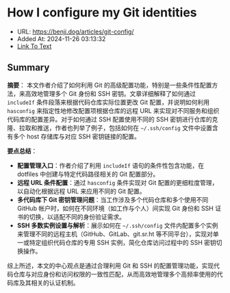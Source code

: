 # How I configure my Git identities
- URL: https://benji.dog/articles/git-config/
- Added At: 2024-11-26 03:13:32
- [Link To Text](2024-11-26-how-i-configure-my-git-identities_raw.md)

## Summary
**摘要**：
本文作者介绍了如何利用 Git 的高级配置功能，特别是一些条件性配置方法，来高效地管理多个 Git 身份和 SSH 密钥。文章详细解释了如何通过 `includeIf` 条件段落来根据代码仓库实际位置更改 Git 配置，并说明如何利用 `hasconfig` 来指定性地修改配置项根据仓库的远程 URL 来实现对不同服务和组织代码库的配置差异。对于如何通过 SSH 配置使用不同的 SSH 密钥进行仓库的克隆、拉取和推送，作者也列举了例子，包括如何在 `~/.ssh/config` 文件中设置含有多个 host 存储库与对应 SSH 密钥链接的配置。

**要点总结**：
- **配置管理入口**：作者介绍了利用 `includeIf` 语句的条件性包含功能，在 dotfiles 中创建与特定代码路径相关的 Git 配置部分。
- **远程 URL 条件配置**：通过 `hasconfig` 条件实现对 Git 配置的更细粒度管理，以自动化根据远程 URL 来应用不同的 Git 配置。
- **多代码库下 Git 密钥管理问题**：当工作涉及多个代码仓库和多个使用不同 GitHub 帐户时，如何在不同环境（如工作与个人）间实现 Git 身份和 SSH 证书的切换，以适配不同的身份验证需求。
- **SSH 多数实例设置与解析**：展示如何在 `~/.ssh/config` 文件内配置多个实例来管理不同的远程主机（GitHub、GitLab、git.sr.ht 等不同平台），实现对单一或特定组织代码仓库的专用 SSH 实例，简化仓库访问过程中的 SSH 密钥切换操作。

综上所述，本文的中心观点是通过合理利用 Git 和 SSH 的配置管理功能，实现代码仓库与对应身份和访问权限的一致性匹配，从而高效地管理多个高频率使用的代码库及其相关的认证机制。
